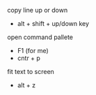 copy line up or down
- alt + shift + up/down key

open command pallete 
- F1 (for me)
- cntr + p

fit text to screen
- alt + z

